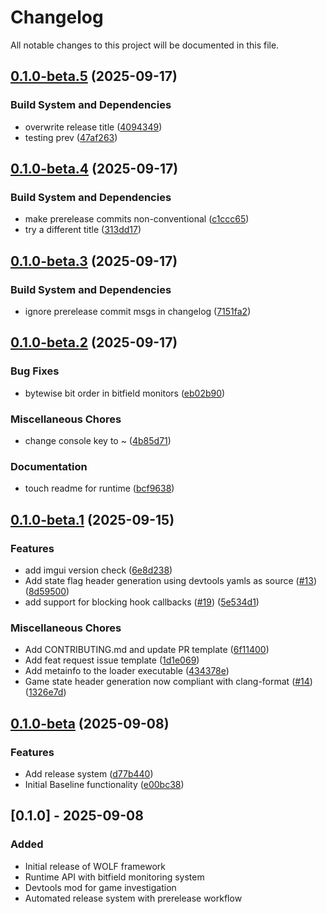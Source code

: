 # Changelog

All notable changes to this project will be documented in this file.

## [0.1.0-beta.5](https://github.com/Axertin/wolf/compare/wolf-v0.1.0-beta.4...wolf-v0.1.0-beta.5) (2025-09-17)


### Build System and Dependencies

* overwrite release title ([4094349](https://github.com/Axertin/wolf/commit/4094349a861fa6e99c81f07960281a57b0afdf0e))
* testing prev ([47af263](https://github.com/Axertin/wolf/commit/47af2636c05410bf218a86c6484146b4583884bf))

## [0.1.0-beta.4](https://github.com/Axertin/wolf/compare/wolf-v0.1.0-beta.3...wolf-v0.1.0-beta.4) (2025-09-17)


### Build System and Dependencies

* make prerelease commits non-conventional ([c1ccc65](https://github.com/Axertin/wolf/commit/c1ccc655f627d1261c37651fed6c621e8ccab7fd))
* try a different title ([313dd17](https://github.com/Axertin/wolf/commit/313dd173e301889f1069911a873570dc7a1a033d))

## [0.1.0-beta.3](https://github.com/Axertin/wolf/compare/wolf-v0.1.0-beta.2...wolf-v0.1.0-beta.3) (2025-09-17)


### Build System and Dependencies

* ignore prerelease commit msgs in changelog ([7151fa2](https://github.com/Axertin/wolf/commit/7151fa232f352760912077a7f23d95c315a02df8))

## [0.1.0-beta.2](https://github.com/Axertin/wolf/compare/wolf-v0.1.0-beta.1...wolf-v0.1.0-beta.2) (2025-09-17)


### Bug Fixes

* bytewise bit order in bitfield monitors ([eb02b90](https://github.com/Axertin/wolf/commit/eb02b90e0ce67a026cb73226f833671ea7166ac1))


### Miscellaneous Chores

* change console key to ~ ([4b85d71](https://github.com/Axertin/wolf/commit/4b85d7109a30fe6a5dd1c755cae73ed5b7fc15cc))


### Documentation

* touch readme for runtime ([bcf9638](https://github.com/Axertin/wolf/commit/bcf9638bb7ea191c2ce429def3a1701802995008))

## [0.1.0-beta.1](https://github.com/Axertin/wolf/compare/wolf-v0.1.0-beta...wolf-v0.1.0-beta.1) (2025-09-15)


### Features

* add imgui version check ([6e8d238](https://github.com/Axertin/wolf/commit/6e8d238d303a3ae9816ef35cfa8ded9ea497274b))
* Add state flag header generation using devtools yamls as source ([#13](https://github.com/Axertin/wolf/issues/13)) ([8d59500](https://github.com/Axertin/wolf/commit/8d595005efbe9c293fda4f36c7b29fb47e331b9e))
* add support for blocking hook callbacks ([#19](https://github.com/Axertin/wolf/issues/19)) ([5e534d1](https://github.com/Axertin/wolf/commit/5e534d1e23ac71229db41f92e75b974cbe66de8b))


### Miscellaneous Chores

* Add CONTRIBUTING.md and update PR template ([6f11400](https://github.com/Axertin/wolf/commit/6f114009355cffc62b34df2e7f292d8fc6db4f4b))
* Add feat request issue template ([1d1e069](https://github.com/Axertin/wolf/commit/1d1e069fb08282f762d5d215ba598c187ddde1ee))
* Add metainfo to the loader executable ([434378e](https://github.com/Axertin/wolf/commit/434378ebaefeb67832351069e27c2f86047454ed))
* Game state header generation now compliant with clang-format ([#14](https://github.com/Axertin/wolf/issues/14)) ([1326e7d](https://github.com/Axertin/wolf/commit/1326e7d57ac2bb4144e747b442d79c89c37653f0))

## [0.1.0-beta](https://github.com/Axertin/wolf/compare/wolf-v0.0.1...wolf-v0.1.0-beta) (2025-09-08)


### Features

* Add release system ([d77b440](https://github.com/Axertin/wolf/commit/d77b44008b780126d0c8eeb8c0ced01ca5dd042e))
* Initial Baseline functionality ([e00bc38](https://github.com/Axertin/wolf/commit/e00bc38d047e0ab3e0d8268153c37dc27f278c4c))

## [0.1.0] - 2025-09-08

### Added
- Initial release of WOLF framework
- Runtime API with bitfield monitoring system
- Devtools mod for game investigation
- Automated release system with prerelease workflow
